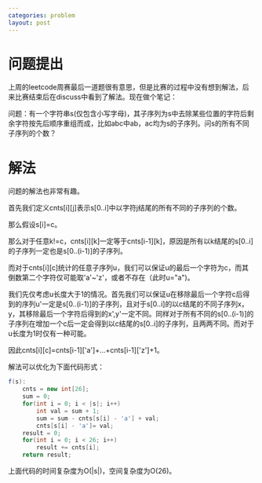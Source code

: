```yaml
---
categories: problem
layout: post
---
```


# 问题提出

上周的leetcode周赛最后一道题很有意思，但是比赛的过程中没有想到解法，后来比赛结束后在discuss中看到了解法。现在做个笔记：

问题：有一个字符串s(仅包含小写字母)，其子序列为s中去除某些位置的字符后剩余字符按先后顺序重组而成，比如abc中ab，ac均为s的子序列。问s的所有不同子序列的个数？

# 解法

问题的解法也非常有趣。

首先我们定义cnts\[i]\[j]表示s[0..i]中以字符j结尾的所有不同的子序列的个数。

那么假设s[i]=c。

那么对于任意k!=c，cnts\[i]\[k]一定等于cnts\[i-1][k]，原因是所有以k结尾的s[0..i]的子序列一定也是s[0..(i-1)]的子序列。

而对于cnts\[i]\[c]统计的任意子序列u，我们可以保证u的最后一个字符为c，而其倒数第二个字符仅可能取'a'~'z'，或者不存在（此时u="a")。

我们先仅考虑u长度大于1的情况。首先我们可以保证u在移除最后一个字符c后得到的序列u'一定是s[0..(i-1)]的子序列，且对于s[0..i]的以c结尾的不同子序列x，y，其移除最后一个字符后得到的x',y'一定不同。同样对于所有不同的s[0..(i-1)]的子序列在增加一个c后一定会得到以c结尾的s[0..i]的子序列，且两两不同。而对于u长度为1时仅有一种可能。

因此cnts\[i]\[c]=cnts\[i-1]\['a']+...+cnts\[i-1]\['z']+1。

解法可以优化为下面代码形式：

```java
f(s):
    cnts = new int[26];
    sum = 0;
    for(int i = 0; i < |s|; i++)
        int val = sum + 1;
        sum = sum - cnts[s[i] - 'a'] + val;
        cnts[s[i] - 'a']= val;
    result = 0;
    for(int i = 0; i < 26; i++)
        result += cnts[i];
    return result;
```

上面代码的时间复杂度为O(|s|)，空间复杂度为O(26)。